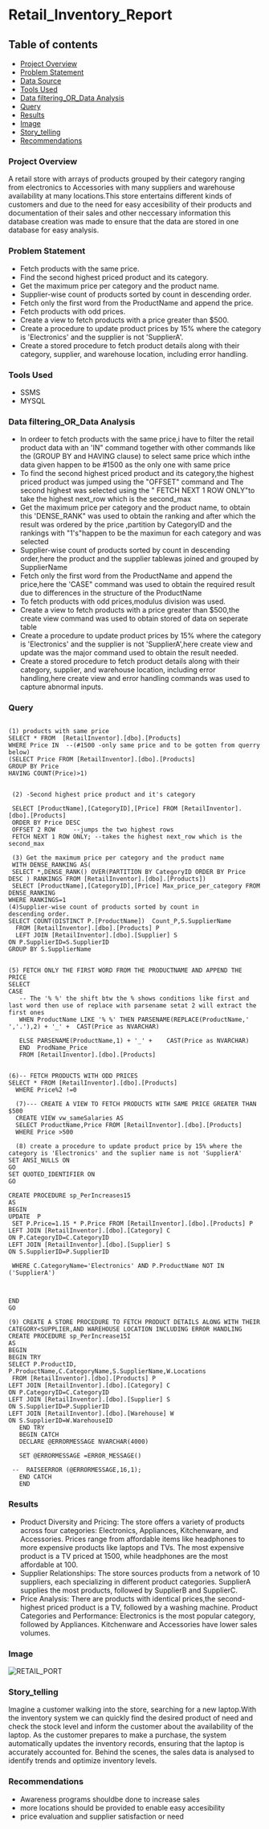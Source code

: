 
# Retail_Inventory_Report
## Table of contents 
- [Project Overview](#project-overview)
- [Problem Statement](#problem-statement)
- [Data Source](#data-source)
- [Tools Used](#tools-used)
- [Data filtering_OR_Data Analysis](#Data_filtering_OR-Data_analysis)
- [Query](#Query)
- [Results](#results)
- [Image](#Image)
- [Story_telling](#Story_telling)
- [Recommendations](#recommendations)
### Project Overview
A retail store with arrays of products grouped by their category ranging from electronics to Accessories with many suppliers and warehouse availability at many locations.This store entertains different kinds of customers and due to the need for easy accesibility of their products and documentation of their sales and other neccessary information this database creation was made to ensure that the data are stored in one database for easy analysis.

### Problem Statement
- Fetch products with the same price.
- Find the second highest priced product and its category.
- Get the maximum price per category and the product name.
- Supplier-wise count of products sorted by count in descending order.
- Fetch only the first word from the ProductName and append the price.
- Fetch products with odd prices.
- Create a view to fetch products with a price greater than $500.
- Create a procedure to update product prices by 15% where the category is 'Electronics' and the supplier is not 'SupplierA'.
- Create a stored procedure to fetch product details along with their category, supplier, and warehouse location, including error handling.
### Tools Used
- SSMS
- MYSQL
### Data filtering_OR_Data Analysis
- In ordeer to fetch products with the same price,i have to filter the retail product data with an 'IN" command together with other commands like the (GROUP BY and HAVING clause) to select same price which inthe data given happen to be #1500 as the only one with same price
- To find the second highest priced product and its category,the highest priced product was jumped using the "OFFSET" command and The second highest was selected using the " FETCH NEXT 1 ROW ONLY"to take the highest next_row which is the second_max
- Get the maximum price per category and the product name, to obtain this 'DENSE_RANK" was used to obtain the ranking and after which the result was ordered by the price ,partition by CategoryID and the rankings with "1's"happen to be the maximun for each category and was selected
- Supplier-wise count of products sorted by count in descending order,here the product and the supplier tablewas joined and grouped by SupplierName 
- Fetch only the first word from the ProductName and append the price,here  the 'CASE" command was used to obtain the required result due to differences in the structure of the ProductName
- To fetch products with odd prices,modulus division was used.
- Create a view to fetch products with a price greater than $500,the create view command was used to obtain stored of data on seperate table
- Create a procedure to update product prices by 15% where the category is 'Electronics' and the supplier is not 'SupplierA',here create view and update was the major command used to obtain the result needed.
- Create a stored procedure to fetch product details along with their category, supplier, and warehouse location, including error handling,here create view and error handling commands was used to capture abnormal inputs.
### Query
```

(1) products with same price
SELECT * FROM  [RetailInventor].[dbo].[Products]
WHERE Price IN  --(#1500 -only same price and to be gotten from querry below)
(SELECT Price FROM [RetailInventor].[dbo].[Products]
GROUP BY Price
HAVING COUNT(Price)>1)


 (2) -Second highest price product and it's category
 
 SELECT [ProductName],[CategoryID],[Price] FROM [RetailInventor].[dbo].[Products]
 ORDER BY Price DESC
 OFFSET 2 ROW     --jumps the two highest rows
 FETCH NEXT 1 ROW ONLY; --takes the highest next_row which is the second_max

 (3) Get the maximum price per category and the product name
 WITH DENSE_RANKING AS(
 SELECT *,DENSE_RANK() OVER(PARTITION BY CategoryID ORDER BY Price DESC ) RANKINGS FROM [RetailInventor].[dbo].[Products])
 SELECT [ProductName],[CategoryID],[Price] Max_price_per_category FROM DENSE_RANKING 
WHERE RANKINGS=1
(4)Supplier-wise count of products sorted by count in descending order.
SELECT COUNT(DISTINCT P.[ProductName])  Count_P,S.SupplierName
  FROM [RetailInventor].[dbo].[Products] P
  LEFT JOIN [RetailInventor].[dbo].[Supplier] S
ON P.SupplierID=S.SupplierID
GROUP BY S.SupplierName


(5) FETCH ONLY THE FIRST WORD FROM THE PRODUCTNAME AND APPEND THE PRICE
SELECT 
CASE 
   -- The '% %' the shift btw the % shows conditions like first and last word then use of replace with parsename setat 2 will extract the first ones
   WHEN ProductName LIKE '% %' THEN PARSENAME(REPLACE(ProductName,' ','.'),2) + '_' +  CAST(Price as NVARCHAR)
   
   ELSE PARSENAME(ProductName,1) + '_' +    CAST(Price as NVARCHAR)  
   END  ProdName_Price
   FROM [RetailInventor].[dbo].[Products]

   
(6)-- FETCH PRODUCTS WITH ODD PRICES
SELECT * FROM [RetailInventor].[dbo].[Products] 
  WHERE Price%2 !=0

  (7)--- CREATE A VIEW TO FETCH PRODUCTS WITH SAME PRICE GREATER THAN $500
  CREATE VIEW vw_sameSalaries AS
  SELECT ProductName,Price FROM [RetailInventor].[dbo].[Products] 
  WHERE Price >500 

  (8) create a procedure to update product price by 15% where the category is 'Electronics' and the suplier name is not 'SupplierA'
SET ANSI_NULLS ON
GO
SET QUOTED_IDENTIFIER ON
GO

CREATE PROCEDURE sp_PerIncreases15
AS
BEGIN
UPDATE  P
 SET P.Price=1.15 * P.Price FROM [RetailInventor].[dbo].[Products] P
LEFT JOIN [RetailInventor].[dbo].[Category] C
ON P.CategoryID=C.CategoryID
LEFT JOIN [RetailInventor].[dbo].[Supplier] S
ON S.SupplierID=P.SupplierID 
 
 WHERE C.CategoryName='Electronics' AND P.ProductName NOT IN ('SupplierA')



END
GO

(9) CREATE A STORE PROCEDURE TO FETCH PRODUCT DETAILS ALONG WITH THEIR CATEGORY<SUPPLIER,AND WAREHOUSE LOCATION INCLUDING ERROR HANDLING
CREATE PROCEDURE sp_PerIncrease15I
AS
BEGIN
BEGIN TRY
SELECT P.ProductID, P.ProductName,C.CategoryName,S.SupplierName,W.Locations
 FROM [RetailInventor].[dbo].[Products] P
LEFT JOIN [RetailInventor].[dbo].[Category] C
ON P.CategoryID=C.CategoryID
LEFT JOIN [RetailInventor].[dbo].[Supplier] S
ON S.SupplierID=P.SupplierID 
LEFT JOIN [RetailInventor].[dbo].[Warehouse] W
ON S.SupplierID=W.WarehouseID 
   END TRY
   BEGIN CATCH
   DECLARE @ERRORMESSAGE NVARCHAR(4000)
    
   SET @ERRORMESSAGE =ERROR_MESSAGE()
   
 --  RAISEERROR (@ERRORMESSAGE,16,1);
   END CATCH
   END
```
### Results

- Product Diversity and Pricing:
The store offers a variety of products across four categories: Electronics, Appliances, Kitchenware, and Accessories.
Prices range from affordable items like headphones to more expensive products like laptops and TVs.
The most expensive product is a TV priced at 1500, while headphones are the most affordable at 100.
- Supplier Relationships:
The store sources products from a network of 10 suppliers, each specializing in different product categories.
SupplierA supplies the most products, followed by SupplierB and SupplierC.
- Price Analysis:
There are products with identical prices,the second-highest priced product is a TV, followed by a washing machine.
Product Categories and Performance:
Electronics is the most popular category, followed by Appliances.
Kitchenware and Accessories have lower sales volumes.

### Image

![RETAIL_PORT](https://github.com/user-attachments/assets/65120631-2be0-4c96-a7d8-b424ff6cbd0d)

### Story_telling
Imagine a customer walking into the store, searching for a new laptop.With the inventory system we can quickly find the desired product of need and check the stock level and inform the customer about the availability of the laptop. As the customer prepares to make a purchase, the system automatically updates the inventory records, ensuring that the laptop is accurately accounted for.
Behind the scenes, the sales data is analysed to identify trends and optimize inventory levels.
### Recommendations
- Awareness programs shouldbe done to increase sales
- more locations should be provided to enable easy accesibility
- price evaluation and supplier satisfaction or need



